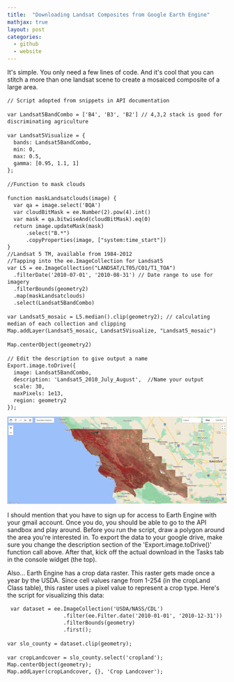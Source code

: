 ```yaml
---
title:  "Downloading Landsat Composites from Google Earth Engine"
mathjax: true
layout: post 
categories: 
  - github
  - website
---
```


It's simple. You only need a few lines of code.  And it's cool that you can stitch a more than one landsat scene to create a mosaiced composite of a large area.   
```
// Script adopted from snippets in API documentation

var Landsat5BandCombo = ['B4', 'B3', 'B2'] // 4,3,2 stack is good for discriminating agriculture

var Landsat5Visualize = {
  bands: Landsat5BandCombo,
  min: 0,
  max: 0.5,
  gamma: [0.95, 1.1, 1]
};

//Function to mask clouds

function maskLandsatclouds(image) {
  var qa = image.select('BQA')
  var cloudBitMask = ee.Number(2).pow(4).int()
  var mask = qa.bitwiseAnd(cloudBitMask).eq(0)
  return image.updateMask(mask)
      .select("B.*")
      .copyProperties(image, ["system:time_start"])
}
//Landsat 5 TM, available from 1984-2012
//Tapping into the ee.ImageCollection for Landsat5
var L5 = ee.ImageCollection("LANDSAT/LT05/C01/T1_TOA") 
  .filterDate('2010-07-01', '2010-08-31') // Date range to use for imagery
  .filterBounds(geometry2)
  .map(maskLandsatclouds)
  .select(Landsat5BandCombo)
  
var Landsat5_mosaic = L5.median().clip(geometry2); // calculating median of each collection and clipping
Map.addLayer(Landsat5_mosaic, Landsat5Visualize, "Landsat5_mosaic")

Map.centerObject(geometry2)

// Edit the description to give output a name
Export.image.toDrive({ 
  image: Landsat5BandCombo,
  description: 'Landsat5_2010_July_August',  //Name your output
  scale: 30, 
  maxPixels: 1e13, 
  region: geometry2
});

```
![](/assets/gee.png)
  
 I should mention that you have to sign up for access to Earth Engine with your gmail account. Once you do, you should be able to go to the API sandbox  and play around.  Before you run the script, draw a polygon around the area you're interested in.  To export the data to your google drive, make sure you change the description section of the 'Export.image.toDrive()' function call above.  After that, kick off the actual download in the Tasks tab in the console widget (the top). 



Also... Earth Engine has a crop data raster. This raster gets made once a year by the USDA.  Since cell values range from 1-254 (in the cropLand Class table), this raster uses a pixel value to represent a crop type.  Here's the script for visualizing this data:
```
 var dataset = ee.ImageCollection('USDA/NASS/CDL')
                  .filter(ee.Filter.date('2010-01-01', '2010-12-31'))
                  .filterBounds(geometry)
                  .first();
                  
var slo_county = dataset.clip(geometry);
                  
var cropLandcover = slo_county.select('cropland');
Map.centerObject(geometry);
Map.addLayer(cropLandcover, {}, 'Crop Landcover');
```

